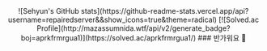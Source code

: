 <div align="center"> 
![Sehyun's GitHub stats](https://github-readme-stats.vercel.app/api?username=repairedserver&&show_icons=true&theme=radical)
[![Solved.ac Profile](http://mazassumnida.wtf/api/v2/generate_badge?boj=aprkfrmrgua1)](https://solved.ac/aprkfrmrgua1/)
### 반가워요 👋
</div>
